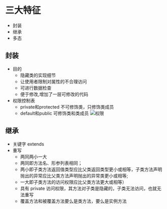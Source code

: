 # 三大特征

- 封装
- 继承
- 多态

## 封装
- 目的
    - 隐藏类的实现细节
    - 让使用者限制对属性的不合理访问
    - 可进行数据检查
    - 便于修改,增加了一层可修改的代码
- 权限控制表
    - private和protected 不可修饰类，只修饰类成员
    - default和public 可修饰类和类成员
    ![权限](./img/permiss.png)

## 继承

- 关键字 extends
- 重写
  - 两同两小一大
  - 两同即方法名、形参列表相同；
  - 两小即子类方法返回值类型应比父类返回类型更小或相等，子类方法声明抛出的异常应比父类方法声明抛出的异常类更小或相等;
  - 一大即子类方法的访问权限应比父类方法更大或相等）
  - 具有 private 访问权限，其方法对子类是隐藏的，子类无法访问，也就无法重写
  - 覆盖方法和被覆盖方法要么是类方法，要么是实例方法

